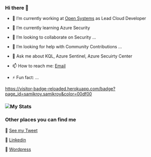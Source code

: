 ### Hi there 👋

<!--
**samikroy/samikroy** is a ✨ _special_ ✨ repository because its `README.md` (this file) appears on your GitHub profile.
-->

- 🔭 I’m currently working at [Open Systems](https://www.open-systems.com/) as Lead Cloud Developer

- 🌱 I’m currently learning Azure Security
- 👯 I’m looking to collaborate on Security ...
- 🤔 I’m looking for help with Community Contributions ...
- 💬 Ask me about KQL, Azure Sentinel, Azure Secuirty Center
- 📫 How to reach me: [Email](mailto:sami.n.roy@gmail.com?subject=From:Github)
- ⚡ Fun fact: ...


<!--[![HitCount](http://hits.dwyl.com/samikroy/samikroy.svg)](http://hits.dwyl.com/samikroy/samikroy)-->

https://visitor-badge-reloaded.herokuapp.com/badge?page_id=samikroy.samikroy&color=00df00

### ![My Stats](https://github-readme-stats.vercel.app/api?username=samikroy&&show_icons=true&title_color=ffffff&icon_color=bb2acf&text_color=daf7dc&bg_color=151515)


### Other places you can find me 

🐣 [See my Tweet](https://twitter.com/roy_samik)

🏀 [Linkedin](https://www.linkedin.com/in/roysamik/)

📝 [Wordpress](https://samikroy.wordpress.com/)
